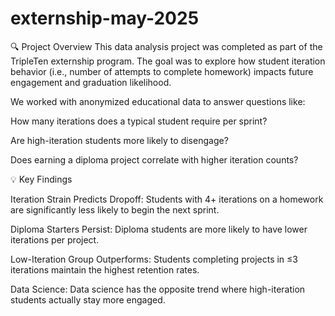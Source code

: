 # externship-may-2025

🔍 Project Overview
This data analysis project was completed as part of the TripleTen externship program. The goal was to explore how student iteration behavior (i.e., number of attempts to complete homework) impacts future engagement and graduation likelihood.

We worked with anonymized educational data to answer questions like:

How many iterations does a typical student require per sprint?

Are high-iteration students more likely to disengage?

Does earning a diploma project correlate with higher iteration counts?

💡 Key Findings

Iteration Strain Predicts Dropoff: Students with 4+ iterations on a homework are significantly less likely to begin the next sprint.

Diploma Starters Persist: Diploma students are more likely to have lower iterations per project.

Low-Iteration Group Outperforms: Students completing projects in ≤3 iterations maintain the highest retention rates.

Data Science: Data science has the opposite trend where high-iteration students actually stay more engaged.
